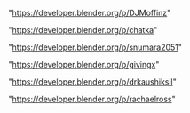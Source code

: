 "https://developer.blender.org/p/DJMoffinz"

"https://developer.blender.org/p/chatka"

"https://developer.blender.org/p/snumara2051"

"https://developer.blender.org/p/givingx"

"https://developer.blender.org/p/drkaushiksil"

"https://developer.blender.org/p/rachaelross"

 

